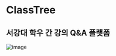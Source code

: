 # ClassTree

## 서강대 학우 간 강의 Q&A 플랫폼

![image](https://github.com/user-attachments/assets/d0777b38-6343-48f4-8bfd-9736dcd5bdcb)
